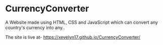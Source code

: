 # CurrencyConverter
A Website made using HTML, CSS and JavaScript which can convert any country's currency into any..

The site is live at- https://xevelyn17.github.io/CurrencyConverter/

